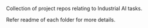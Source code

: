 Collection of project repos relating to Industrial AI tasks.

Refer readme of each folder for more details.